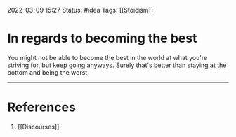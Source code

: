 2022-03-09 15:27
Status: #idea
Tags: [[Stoicism]]

# In regards to becoming the best
You might not be able to become the best in the world at what you're striving for, but keep going anyways. Surely that's better than staying at the bottom and being the worst.

---
# References
1. [[Discourses]]